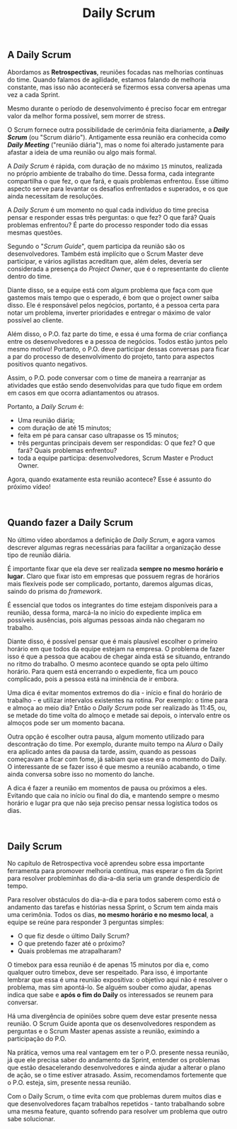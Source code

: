<div align="center">

# Daily Scrum

</div>

<br>

## A Daily Scrum

Abordamos as **Retrospectivas**, reuniões focadas nas melhorias contínuas do time. Quando falamos de agilidade, estamos falando de melhoria constante, mas isso não acontecerá se fizermos essa conversa apenas uma vez a cada Sprint.

Mesmo durante o período de desenvolvimento é preciso focar em entregar valor da melhor forma possível, sem morrer de stress.

O Scrum fornece outra possibilidade de cerimônia feita diariamente, a ***Daily Scrum*** (ou "Scrum diário"). Antigamente essa reunião era conhecida como ***Daily Meeting*** ("reunião diária"), mas o nome foi alterado justamente para afastar a ideia de uma reunião ou algo mais formal.

A *Daily Scrum* é rápida, com duração de no máximo `15` minutos, realizada no próprio ambiente de trabalho do time. Dessa forma, cada integrante compartilha o que fez, o que fará, e quais problemas enfrentou. Esse último aspecto serve para levantar os desafios enfrentados e superados, e os que ainda necessitam de resoluções.

A *Daily Scrum* é um momento no qual cada indivíduo do time precisa pensar e responder essas três perguntas: o que fez? O que fará? Quais problemas enfrentou? É parte do processo responder todo dia essas mesmas questões.

Segundo o "*Scrum Guide*", quem participa da reunião são os desenvolvedores. Também está implícito que o Scrum Master deve participar, e vários agilistas acreditam que, além deles, deveria ser considerada a presença do *Project Owner*, que é o representante do cliente dentro do time. 

Diante disso, se a equipe está com algum problema que faça com que gastemos mais tempo que o esperado, é bom que o project owner saiba disso. Ele é responsável pelos negócios, portanto, é a pessoa certa para notar um problema, inverter prioridades e entregar o máximo de valor possível ao cliente.

Além disso, o P.O. faz parte do time, e essa é uma forma de criar confiança entre os desenvolvedores e a pessoa de negócios. Todos estão juntos pelo mesmo motivo! Portanto, o P.O. deve participar dessas conversas para ficar a par do processo de desenvolvimento do projeto, tanto para aspectos positivos quanto negativos.

Assim, o P.O. pode conversar com o time de maneira a rearranjar as atividades que estão sendo desenvolvidas para que tudo fique em ordem em casos em que ocorra adiantamentos ou atrasos.

Portanto,  a *Daily Scrum* é:

- Uma reunião diária;
- com duração de até 15 minutos;
- feita em pé para cansar caso ultrapasse os 15 minutos;
- três perguntas principais devem ser respondidas: O que fez? O que fará? Quais problemas enfrentou?
- toda a equipe participa: desenvolvedores, Scrum Master e Product Owner.

Agora, quando exatamente esta reunião acontece? Esse é assunto do próximo vídeo!

<br>

## Quando fazer a Daily Scrum

No último vídeo abordamos a definição de *Daily Scrum*, e agora vamos descrever algumas regras necessárias para facilitar a organização desse tipo de reunião diária. 

É importante fixar que ela deve ser realizada **sempre no mesmo horário e lugar**. Claro que fixar isto em empresas que possuem regras de horários mais flexíveis pode ser complicado, portanto, daremos algumas dicas, saindo do prisma do *framework*. 

É essencial que todos os integrantes do time estejam disponíveis para a reunião, dessa forma, marcá-la no início do expediente implica em possíveis ausências, pois algumas pessoas ainda não chegaram no trabalho.

Diante disso, é possível pensar que é mais plausível escolher o primeiro horário em que todos da equipe estejam na empresa. O problema de fazer isso é que a pessoa que acabou de chegar ainda está se situando, entrando no ritmo do trabalho. O mesmo acontece quando se opta pelo último horário. Para quem está encerrando o expediente, fica um pouco complicado, pois a pessoa está na iminência de ir embora.

Uma dica é evitar momentos extremos do dia - início e final do horário de trabalho - e utilizar intervalos existentes na rotina. Por exemplo: o time para e almoça ao meio dia? Então o *Daily Scrum* pode ser realizado às 11:45, ou, se metade do time volta do almoço e metade sai depois, o intervalo entre os almoços pode ser um momento bacana. 

Outra opção é escolher outra pausa, algum momento utilizado para descontração do time. Por exemplo, durante muito tempo na *Alura* o Daily era aplicado antes da pausa da tarde, assim, quando as pessoas começavam a ficar com fome, já sabiam que esse era o momento do Daily. O interessante de se fazer isso é que mesmo a reunião acabando, o time ainda conversa sobre isso no momento do lanche. 

A dica é fazer a reunião em momentos de pausa ou próximos a eles. Evitando que caia no início ou final do dia, e mantendo sempre o mesmo horário e lugar pra que não seja preciso pensar nessa logística todos os dias.

<br>

## Daily Scrum

No capítulo de Retrospectiva você aprendeu sobre essa importante ferramenta para promover melhoria contínua, mas esperar o fim da Sprint para resolver probleminhas do dia-a-dia seria um grande desperdício de tempo.

Para resolver obstáculos do dia-a-dia e para todos saberem como está o andamento das tarefas e histórias nessa Sprint, o Scrum tem ainda mais uma cerimônia. Todos os dias, **no mesmo horário e no mesmo local**, a equipe se reúne para responder 3 perguntas simples:

* O que fiz desde o último Daily Scrum?
* O que pretendo fazer até o próximo?
* Quais problemas me atrapalharam?

O timebox para essa reunião é de apenas 15 minutos por dia e, como qualquer outro timebox, deve ser respeitado. Para isso, é importante lembrar que essa é uma reunião expositiva: o objetivo aqui não é resolver o problema, mas sim apontá-lo. Se alguém souber como ajudar, apenas indica que sabe e **após o fim do Daily** os interessados se reunem para conversar.

Há uma divergência de opiniões sobre quem deve estar presente nessa reunião. O Scrum Guide aponta que os desenvolvedores respondem as perguntas e o Scrum Master apenas assiste a reunião, eximindo a participação do P.O.

Na prática, vemos uma real vantagem em ter o P.O. presente nessa reunião, já que ele precisa saber do andamento da Sprint, entender os problemas que estão desacelerando desenvolvedores e ainda ajudar a alterar o plano de ação, se o time estiver atrasado. Assim, recomendamos fortemente que o P.O. esteja, sim, presente nessa reunião.

Com o Daily Scrum, o time evita com que problemas durem muitos dias e que desenvolvedores façam trabalhos repetidos - tanto trabalhando sobre uma mesma feature, quanto sofrendo para resolver um problema que outro sabe solucionar.
